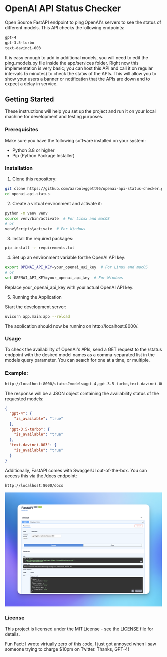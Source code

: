 # OpenAI API Status Checker
Open Source FastAPI endpoint to ping OpenAI's servers to see the status of different models. This API checks the following endpoints:

```bash
gpt-4
gpt-3.5-turbo
text-davinci-003
```

It is easy enough to add in additional models, you will need to edit the ping_models.py file inside the app/services folder. Right now this implementation is very basic; you can host this API and call it on regular intervals (5 minutes) to check the status of the APIs. This will allow you to show your users a banner or notification that the APIs are down and to expect a delay in service.

## Getting Started

These instructions will help you set up the project and run it on your local machine for development and testing purposes.

### Prerequisites

Make sure you have the following software installed on your system:

- Python 3.8 or higher
- Pip (Python Package Installer)

### Installation

1. Clone this repository:

```bash
git clone https://github.com/aaronleggett96/openai-api-status-checker.git
cd openai-api-status
```
2. Create a virtual environment and activate it:

```bash
python -m venv venv
source venv/bin/activate  # For Linux and macOS
# or
venv\Scripts\activate  # For Windows
```

3. Install the required packages:

```bash
pip install -r requirements.txt
```

4. Set up an environment variable for the OpenAI API key:

```bash
export OPENAI_API_KEY=your_openai_api_key  # For Linux and macOS
# or
set OPENAI_API_KEY=your_openai_api_key  # For Windows
```

Replace your_openai_api_key with your actual OpenAI API key.

5. Running the Application

Start the development server:

```bash
uvicorn app.main:app --reload
```

The application should now be running on http://localhost:8000/.

### Usage
To check the availability of OpenAI's APIs, send a GET request to the /status endpoint with the desired model names as a comma-separated list in the models query parameter. You can search for one at a time, or multiple.

### Example:

```bash
http://localhost:8000/status?models=gpt-4,gpt-3.5-turbo,text-davinci-003
```
The response will be a JSON object containing the availability status of the requested models:

```json
{
  "gpt-4": {
    "is_available": "true"
  },
  "gpt-3.5-turbo": {
    "is_available": "true"
  },
  "text-davinci-003": {
    "is_available": "true"
  }
}
```

Additionally, FastAPI comes with SwaggerUI out-of-the-box. You can access this via the /docs endpoint:

```bash
http://localhost:8000/docs
```

![FastAPI SwaggerUI](SwaggerUI_Example.png)

### License
This project is licensed under the MIT License - see the [LICENSE](LICENSE.md) file for details.

Fun Fact: I wrote virtually zero of this code, I just got annoyed when I saw someone trying to charge $10pm on Twitter. Thanks, GPT-4!

